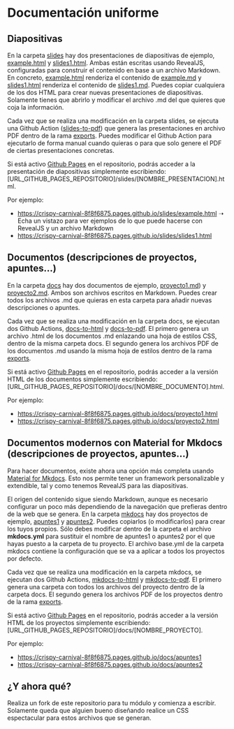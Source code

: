 # Documentación uniforme

## Diapositivas

En la carpeta [slides](https://github.com/IES-Rafael-Alberti/uniform-documentation/tree/main/slides) hay dos presentaciones de diapositivas de ejemplo, [example.html](https://crispy-carnival-8f8f6875.pages.github.io/slides/example.html) y [slides1.html](https://crispy-carnival-8f8f6875.pages.github.io/slides/slides1.html). Ambas están escritas usando RevealJS, configuradas para construir el contenido en base a un archivo Markdown. En concreto, [example.html](https://github.com/IES-Rafael-Alberti/uniform-documentation/blob/main/slides/example.html) renderiza el contenido de [example.md](https://github.com/IES-Rafael-Alberti/uniform-documentation/blob/main/slides/example.md) y [slides1.html](https://github.com/IES-Rafael-Alberti/uniform-documentation/blob/main/slides/slides1.html) renderiza el contenido de [slides1.md](https://github.com/IES-Rafael-Alberti/uniform-documentation/blob/main/slides/slides1.md). Puedes copiar cualquiera de los dos HTML para crear nuevas presentaciones de diapositivas. Solamente tienes que abrirlo y modificar el archivo .md del que quieres que coja la información.

Cada vez que se realiza una modificación en la carpeta slides, se ejecuta una Github Action ([slides-to-pdf](https://github.com/IES-Rafael-Alberti/uniform-documentation/blob/main/.github/workflows/slides-to-pdf.yml)) que genera las presentaciones en archivo PDF dentro de la rama [exports](https://github.com/IES-Rafael-Alberti/uniform-documentation/tree/exports). Puedes modificar el Github Action para ejecutarlo de forma manual cuando quieras o para que solo genere el PDF de ciertas presentaciones concretas.

Si está activo [Github Pages](https://github.com/IES-Rafael-Alberti/uniform-documentation/settings/pages) en el repositorio, podrás acceder a la presentación de diapositivas simplemente escribiendo: [URL_GITHUB_PAGES_REPOSITORIO]/slides/[NOMBRE_PRESENTACION].html.

Por ejemplo:

- https://crispy-carnival-8f8f6875.pages.github.io/slides/example.html ➝ Echa un vistazo para ver ejemplos de lo que puede hacerse con RevealJS y un archivo Markdown
- https://crispy-carnival-8f8f6875.pages.github.io/slides/slides1.html

## Documentos (descripciones de proyectos, apuntes...)

En la carpeta [docs](https://github.com/IES-Rafael-Alberti/uniform-documentation/tree/main/docs) hay dos documentos de ejemplo, [proyecto1.md](https://github.com/IES-Rafael-Alberti/uniform-documentation/blob/main/docs/proyecto1.md)) y [proyecto2.md](https://github.com/IES-Rafael-Alberti/uniform-documentation/blob/main/docs/proyecto2.md). Ambos son archivos escritos en Markdown. Puedes crear todos los archivos .md que quieras en esta carpeta para añadir nuevas descripciones o apuntes.

Cada vez que se realiza una modificación en la carpeta docs, se ejecutan dos Github Actions, [docs-to-html](https://github.com/IES-Rafael-Alberti/uniform-documentation/blob/main/.github/workflows/docs-to-html.yml) y [docs-to-pdf](https://github.com/IES-Rafael-Alberti/uniform-documentation/blob/main/.github/workflows/docs-to-pdf.yml). El primero genera un archivo .html de los documentos .md enlazando una hoja de estilos CSS, dentro de la misma carpeta docs. El segundo genera los archivos PDF de los documentos .md usando la misma hoja de estilos dentro de la rama [exports](https://github.com/IES-Rafael-Alberti/uniform-documentation/tree/exports).

Si está activo [Github Pages](https://github.com/IES-Rafael-Alberti/uniform-documentation/settings/pages) en el repositorio, podrás acceder a la versión HTML de los documentos simplemente escribiendo: [URL_GITHUB_PAGES_REPOSITORIO]/docs/[NOMBRE_DOCUMENTO].html.

Por ejemplo:

- https://crispy-carnival-8f8f6875.pages.github.io/docs/proyecto1.html
- https://crispy-carnival-8f8f6875.pages.github.io/docs/proyecto2.html

## Documentos modernos con Material for Mkdocs (descripciones de proyectos, apuntes...)

Para hacer documentos, existe ahora una opción más completa usando [Material for Mkdocs](https://squidfunk.github.io/mkdocs-material/). Esto nos permite tener un framework personalizable y extendible, tal y como tenemos RevealJS para las diapositivas.

El origen del contenido sigue siendo Markdown, aunque es necesario configurar un poco más dependiendo de la navegación que prefieras dentro de la web que se genera. En la carpeta [mkdocs](https://github.com/IES-Rafael-Alberti/uniform-documentation/tree/main/mkdocs) hay dos proyectos de ejemplo, [apuntes1](https://github.com/IES-Rafael-Alberti/uniform-documentation/tree/main/mkdocs/apuntes1) y [apuntes2](https://github.com/IES-Rafael-Alberti/uniform-documentation/tree/main/mkdocs/apuntes2). Puedes copiarlos (o modificarlos) para crear los tuyos propios. Sólo debes modificar dentro de la carpeta el archivo **mkdocs.yml** para sustituir el nombre de apuntes1 o apuntes2 por el que hayas puesto a la carpeta de tu proyecto. El archivo base.yml de la carpeta mkdocs contiene la configuración que se va a aplicar a todos los proyectos por defecto.

Cada vez que se realiza una modificación en la carpeta mkdocs, se ejecutan dos Github Actions, [mkdocs-to-html](https://github.com/IES-Rafael-Alberti/uniform-documentation/blob/main/.github/workflows/mkdocs-to-html.yml) y [mkdocs-to-pdf](https://github.com/IES-Rafael-Alberti/uniform-documentation/blob/main/.github/workflows/mkdocs-to-pdf.yml). El primero genera una carpeta con todos los archivos del proyecto dentro de la carpeta docs. El segundo genera los archivos PDF de los proyectos dentro de la rama [exports](https://github.com/IES-Rafael-Alberti/uniform-documentation/tree/exports).

Si está activo [Github Pages](https://github.com/IES-Rafael-Alberti/uniform-documentation/settings/pages) en el repositorio, podrás acceder a la versión HTML de los proyectos simplemente escribiendo: [URL_GITHUB_PAGES_REPOSITORIO]/docs/[NOMBRE_PROYECTO].

Por ejemplo:

- https://crispy-carnival-8f8f6875.pages.github.io/docs/apuntes1
- https://crispy-carnival-8f8f6875.pages.github.io/docs/apuntes2

## ¿Y ahora qué?

Realiza un fork de este repositorio para tu módulo y comienza a escribir. Solamente queda que alguien bueno diseñando realice un CSS espectacular para estos archivos que se generan.
